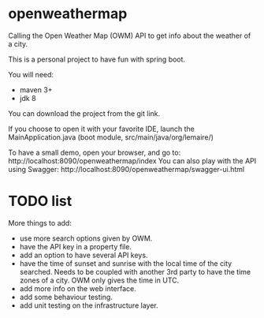 # openweathermap
Calling the Open Weather Map (OWM) API to get info about the weather of a city.

This is a personal project to have fun with spring boot.

You will need:
  - maven 3+
  - jdk 8

You can download the project from the git link.

If you choose to open it with your favorite IDE, launch the MainApplication.java (boot module, src/main/java/org/lemaire/)

To have a small demo, open your browser, and go to: http://localhost:8090/openweathermap/index
You can also play with the API using Swagger: http://localhost:8090/openweathermap/swagger-ui.html

# TODO list
More things to add:
  - use more search options given by OWM.
  - have the API key in a property file.
  - add an option to have several API keys.
  - have the time of sunset and sunrise with the local time of the city searched. Needs to be coupled with another 3rd party to have the time zones of a city. OWM only gives the time in UTC.
  - add more info on the web interface.
  - add some behaviour testing.
  - add unit testing on the infrastructure layer.

